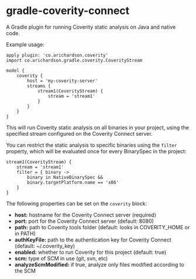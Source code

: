 # gradle-coverity-connect
A Gradle plugin for running Coverity static analysis on Java and native code.

Example usage:

    apply plugin: 'co.arichardson.coverity'
    import co.arichardson.gradle.coverity.CoverityStream

    model {
        coverity {
            host = 'my-coverity-server'
            streams {
                stream1(CoverityStream) {
                    stream = 'stream1'
                }
            }
        }
    }

This will run Coverity static analysis on all binaries in your project, using the specified stream configured on the Coverity Connect server.

You can restrict the static analysis to specific binaries using the `filter` property, which will be evaluated once for every BinarySpec in the project:

    stream1(CoverityStream) {
        stream = 'stream1'
        filter = { binary ->
            binary in NativeBinarySpec &&
            binary.targetPlatform.name == 'x86'
        }
    }

The following properties can be set on the `coverity` block:

* **host:** hostname for the Coverity Connect server (required)
* **port:** port for the Coverity Connect server (default: 8080)
* **path:** path to Coverity tools folder (default: looks in COVERITY_HOME or in PATH)
* **authKeyFile:** path to the authentication key for Coverity Connect (default: ~/.coverity_key)
* **enabled:** whether to run Coverity for this project (default: true)
* **scm:** type of SCM in use (git, svn, etc)
* **analyzeScmModified:** if true, analyze only files modified according to the SCM

